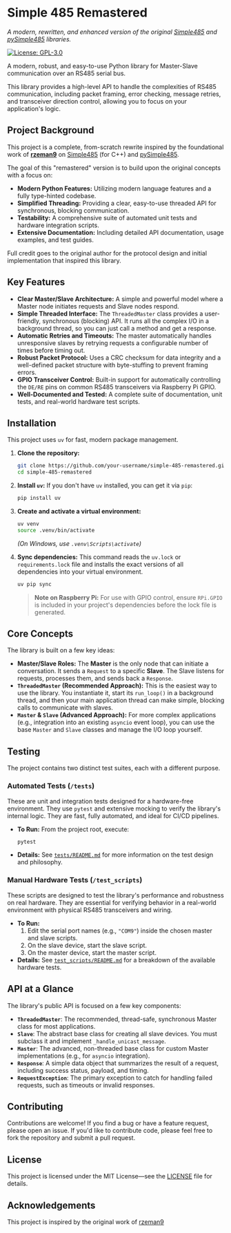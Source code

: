 # Simple 485 Remastered

_A modern, rewritten, and enhanced version of the original [Simple485](https://github.com/rzeman9/Simple485) and [pySimple485](https://github.com/rzeman9/pySimple485) libraries._

[![License: GPL-3.0](https://img.shields.io/badge/License-GNU%20GPLv3-green.svg)](https://opensource.org/licenses/MIT)

A modern, robust, and easy-to-use Python library for Master-Slave communication over an RS485 serial bus.

This library provides a high-level API to handle the complexities of RS485 communication, including packet framing, error checking, message retries, and transceiver direction control, allowing you to focus on your application's logic.

## Project Background

This project is a complete, from-scratch rewrite inspired by the foundational work of **[rzeman9](https://github.com/rzeman9)** on [Simple485](https://github.com/rzeman9/Simple485) (for C++) and [pySimple485](https://github.com/rzeman9/pySimple485).

The goal of this "remastered" version is to build upon the original concepts with a focus on:
-   **Modern Python Features:** Utilizing modern language features and a fully type-hinted codebase.
-   **Simplified Threading:** Providing a clear, easy-to-use threaded API for synchronous, blocking communication.
-   **Testability:** A comprehensive suite of automated unit tests and hardware integration scripts.
-   **Extensive Documentation:** Including detailed API documentation, usage examples, and test guides.

Full credit goes to the original author for the protocol design and initial implementation that inspired this library.

## Key Features

-   **Clear Master/Slave Architecture:** A simple and powerful model where a Master node initiates requests and Slave nodes respond.
-   **Simple Threaded Interface:** The `ThreadedMaster` class provides a user-friendly, synchronous (blocking) API. It runs all the complex I/O in a background thread, so you can just call a method and get a response.
-   **Automatic Retries and Timeouts:** The master automatically handles unresponsive slaves by retrying requests a configurable number of times before timing out.
-   **Robust Packet Protocol:** Uses a CRC checksum for data integrity and a well-defined packet structure with byte-stuffing to prevent framing errors.
-   **GPIO Transceiver Control:** Built-in support for automatically controlling the `DE/RE` pins on common RS485 transceivers via Raspberry Pi GPIO.
-   **Well-Documented and Tested:** A complete suite of documentation, unit tests, and real-world hardware test scripts.

## Installation

This project uses `uv` for fast, modern package management.

1.  **Clone the repository:**
    ```bash
    git clone https://github.com/your-username/simple-485-remastered.git
    cd simple-485-remastered
    ```

2.  **Install `uv`:**
    If you don't have `uv` installed, you can get it via `pip`:
    ```bash
    pip install uv
    ```

3.  **Create and activate a virtual environment:**
    ```bash
    uv venv
    source .venv/bin/activate
    ```
    *(On Windows, use `.venv\Scripts\activate`)*

4.  **Sync dependencies:**
    This command reads the `uv.lock` or `requirements.lock` file and installs the exact versions of all dependencies into your virtual environment.
    ```bash
    uv pip sync
    ```
    > **Note on Raspberry Pi:** For use with GPIO control, ensure `RPi.GPIO` is included in your project's dependencies before the lock file is generated.

## Core Concepts

The library is built on a few key ideas:

-   **Master/Slave Roles:** The **Master** is the only node that can initiate a conversation. It sends a `Request` to a specific **Slave**. The Slave listens for requests, processes them, and sends back a `Response`.
-   **`ThreadedMaster` (Recommended Approach):** This is the easiest way to use the library. You instantiate it, start its `run_loop()` in a background thread, and then your main application thread can make simple, blocking calls to communicate with slaves.
-   **`Master` & `Slave` (Advanced Approach):** For more complex applications (e.g., integration into an existing `asyncio` event loop), you can use the base `Master` and `Slave` classes and manage the I/O loop yourself.

## Testing

The project contains two distinct test suites, each with a different purpose.

### Automated Tests (`/tests`)

These are unit and integration tests designed for a hardware-free environment. They use `pytest` and extensive mocking to verify the library's internal logic. They are fast, fully automated, and ideal for CI/CD pipelines.

-   **To Run:** From the project root, execute:
    ```bash
    pytest
    ```
-   **Details:** See [`tests/README.md`](./tests/README.md) for more information on the test design and philosophy.

### Manual Hardware Tests (`/test_scripts`)

These scripts are designed to test the library's performance and robustness on real hardware. They are essential for verifying behavior in a real-world environment with physical RS485 transceivers and wiring.

-   **To Run:**
    1.  Edit the serial port names (e.g., `"COM9"`) inside the chosen master and slave scripts.
    2.  On the slave device, start the slave script.
    3.  On the master device, start the master script.
-   **Details:** See [`test_scripts/README.md`](./test_scripts/README.md) for a breakdown of the available hardware tests.

## API at a Glance

The library's public API is focused on a few key components:

-   **`ThreadedMaster`**: The recommended, thread-safe, synchronous Master class for most applications.
-   **`Slave`**: The abstract base class for creating all slave devices. You must subclass it and implement `_handle_unicast_message`.
-   **`Master`**: The advanced, non-threaded base class for custom Master implementations (e.g., for `asyncio` integration).
-   **`Response`**: A simple data object that summarizes the result of a request, including success status, payload, and timing.
-   **`RequestException`**: The primary exception to catch for handling failed requests, such as timeouts or invalid responses.

## Contributing

Contributions are welcome! If you find a bug or have a feature request, please open an issue. If you'd like to contribute code, please feel free to fork the repository and submit a pull request.

## License

This project is licensed under the MIT License—see the [LICENSE](LICENSE) file for details.

## Acknowledgements
This project is inspired by the original work of [rzeman9](https://github.com/rzeman9)